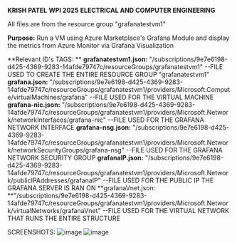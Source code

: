 **KRISH PATEL**
**WPI 2025**
**ELECTRICAL AND COMPUTER ENGINEERING**

All files are from the resource group "grafanatestvm1"

**Purpose:** Run a VM using Azure Marketplace's Grafana Module and display the metrics from Azure Monitor via Grafana Visualization

**Relevant ID's TAGS:
**
**grafanatestvm1.json:** "/subscriptions/9e7e6198-d425-4369-9283-14afde79747c/resourceGroups/grafanatestvm1"
--FILE USED TO CREATE THE ENTIRE RESOURCE GROUP "grafanatestvm1"
**grafana.json:** "/subscriptions/9e7e6198-d425-4369-9283-14afde79747c/resourceGroups/grafanatestvm1/providers/Microsoft.Compute/virtualMachines/grafana"
--FILE USED FOR THE VIRTUAL MACHINE
**grafana-nic.json:** "/subscriptions/9e7e6198-d425-4369-9283-14afde79747c/resourceGroups/grafanatestvm1/providers/Microsoft.Network/networkInterfaces/grafana-nic"
--FILE USED FOR THE GRAFANA NETWORK INTERFACE
**grafana-nsg.json:** "/subscriptions/9e7e6198-d425-4369-9283-14afde79747c/resourceGroups/grafanatestvm1/providers/Microsoft.Network/networkSecurityGroups/grafana-nsg"
--FILE USED FOR THE GRAFANA NETWORK SECURITY GROUP
**grafanaIP.json:** "/subscriptions/9e7e6198-d425-4369-9283-14afde79747c/resourceGroups/grafanatestvm1/providers/Microsoft.Network/publicIPAddresses/grafanaIP"
--FILE USED FOR THE PUBLIC IP THE GRAFANA SERVER IS RAN ON
**grafanaVnet.json: **"/subscriptions/9e7e6198-d425-4369-9283-14afde79747c/resourceGroups/grafanatestvm1/providers/Microsoft.Network/virtualNetworks/grafanaVnet"
--FILE USED FOR THE VIRTUAL NETWORK THAT RUNS THE ENTIRE STRUCTURE


SCREENSHOTS:
![image](https://user-images.githubusercontent.com/40529069/165784447-c5951e6f-25b5-41ce-baae-41c37d847e32.png)
![image](https://user-images.githubusercontent.com/40529069/165784570-429eb4d7-8a07-489b-810b-1e8533b246e4.png)
